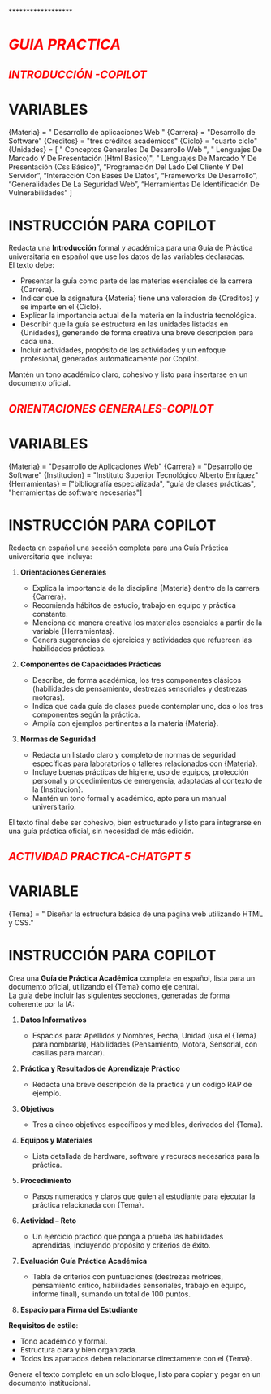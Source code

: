 *******************************************************************<h1 style="Color:red;"> GUIA PRACTICA</h1>*************************************************


*<h2 style="Color:red;"> INTRODUCCIÓN  -COPILOT</h2>*



# VARIABLES
{Materia} = " Desarrollo de aplicaciones Web "
{Carrera} = "Desarrollo de Software"
{Creditos} = "tres créditos académicos"
{Ciclo}   = "cuarto ciclo"
{Unidades} = [
    " Conceptos Generales De Desarrollo Web ",
    " Lenguajes De Marcado Y De Presentación (Html Básico)",
    " Lenguajes De Marcado Y De Presentación (Css Básico)",
“Programación Del Lado Del Cliente Y Del Servidor”,
“Interacción Con Bases De Datos”,
“Frameworks De Desarrollo”,
“Generalidades De La Seguridad Web”,
“Herramientas De Identificación De Vulnerabilidades”
]

# INSTRUCCIÓN PARA COPILOT
Redacta una **Introducción** formal y académica para una Guía de Práctica universitaria en español que use los datos de las variables declaradas.  
El texto debe:

- Presentar la guía como parte de las materias esenciales de la carrera {Carrera}.  
- Indicar que la asignatura {Materia} tiene una valoración de {Creditos} y se imparte en el {Ciclo}.  
- Explicar la importancia actual de la materia en la industria tecnológica.  
- Describir que la guía se estructura en las unidades listadas en {Unidades}, generando de forma creativa una breve descripción para cada una.  
- Incluir actividades, propósito de las actividades y un enfoque profesional, generados automáticamente por Copilot.

Mantén un tono académico claro, cohesivo y listo para insertarse en un documento oficial.


*<h2 style="Color:red;">ORIENTACIONES GENERALES-COPILOT </h2>*


# VARIABLES
{Materia}  = "Desarrollo de Aplicaciones Web"
{Carrera}  = "Desarrollo de Software"
{Institucion} = "Instituto Superior Tecnológico Alberto Enríquez"
{Herramientas} = ["bibliografía especializada", "guía de clases prácticas", "herramientas de software necesarias"]

# INSTRUCCIÓN PARA COPILOT
Redacta en español una sección completa para una Guía Práctica universitaria que incluya:

1. **Orientaciones Generales**  
   - Explica la importancia de la disciplina {Materia} dentro de la carrera {Carrera}.  
   - Recomienda hábitos de estudio, trabajo en equipo y práctica constante.  
   - Menciona de manera creativa los materiales esenciales a partir de la variable {Herramientas}.  
   - Genera sugerencias de ejercicios y actividades que refuercen las habilidades prácticas.

2. **Componentes de Capacidades Prácticas**  
   - Describe, de forma académica, los tres componentes clásicos (habilidades de pensamiento, destrezas sensoriales y destrezas motoras).  
   - Indica que cada guía de clases puede contemplar uno, dos o los tres componentes según la práctica.  
   - Amplía con ejemplos pertinentes a la materia {Materia}.

3. **Normas de Seguridad**  
   - Redacta un listado claro y completo de normas de seguridad específicas para laboratorios o talleres relacionados con {Materia}.  
   - Incluye buenas prácticas de higiene, uso de equipos, protección personal y procedimientos de emergencia, adaptadas al contexto de la {Institucion}.  
   - Mantén un tono formal y académico, apto para un manual universitario.

El texto final debe ser cohesivo, bien estructurado y listo para integrarse en una guía práctica oficial, sin necesidad de más edición.




*<h2 style="Color:red;">ACTIVIDAD PRACTICA-CHATGPT 5 </h2>*



# VARIABLE
{Tema} = " Diseñar la estructura básica de una página web utilizando HTML y CSS."

# INSTRUCCIÓN PARA COPILOT
Crea una **Guía de Práctica Académica** completa en español, lista para un documento oficial, utilizando el {Tema} como eje central.  
La guía debe incluir las siguientes secciones, generadas de forma coherente por la IA:

1. **Datos Informativos**  
   - Espacios para: Apellidos y Nombres, Fecha, Unidad (usa el {Tema} para nombrarla), Habilidades (Pensamiento, Motora, Sensorial, con casillas para marcar).

2. **Práctica y Resultados de Aprendizaje Práctico**  
   - Redacta una breve descripción de la práctica y un código RAP de ejemplo.

3. **Objetivos**  
   - Tres a cinco objetivos específicos y medibles, derivados del {Tema}.

4. **Equipos y Materiales**  
   - Lista detallada de hardware, software y recursos necesarios para la práctica.

5. **Procedimiento**  
   - Pasos numerados y claros que guíen al estudiante para ejecutar la práctica relacionada con {Tema}.

6. **Actividad – Reto**  
   - Un ejercicio práctico que ponga a prueba las habilidades aprendidas, incluyendo propósito y criterios de éxito.

7. **Evaluación Guía Práctica Académica**  
   - Tabla de criterios con puntuaciones (destrezas motrices, pensamiento crítico, habilidades sensoriales, trabajo en equipo, informe final), sumando un total de 100 puntos.

8. **Espacio para Firma del Estudiante**

**Requisitos de estilo**:  
- Tono académico y formal.  
- Estructura clara y bien organizada.  
- Todos los apartados deben relacionarse directamente con el {Tema}.  

Genera el texto completo en un solo bloque, listo para copiar y pegar en un documento institucional.




